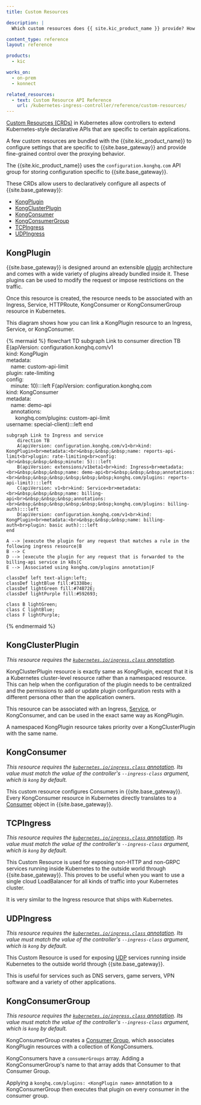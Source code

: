 ```yaml
---
title: Custom Resources

description: |
  Which custom resources does {{ site.kic_product_name }} provide? How are they used to configure {{ site.base_gateway }}?

content_type: reference
layout: reference

products:
  - kic

works_on:
  - on-prem
  - konnect

related_resources:
  - text: Custom Resource API Reference
    url: /kubernetes-ingress-controller/reference/custom-resources/
---
```



[Custom Resources (CRDs)](https://kubernetes.io/docs/tasks/access-kubernetes-api/extend-api-custom-resource-definitions/) in Kubernetes allow controllers to extend Kubernetes-style declarative APIs that are specific to certain applications.

A few custom resources are bundled with the {{site.kic_product_name}} to configure settings that are specific to {{site.base_gateway}} and provide fine-grained control over the proxying behavior.

The {{site.kic_product_name}} uses the `configuration.konghq.com` API group for storing configuration specific to {{site.base_gateway}}.

These CRDs allow users to declaratively configure all aspects of {{site.base_gateway}}:

- [KongPlugin](#kongplugin)
- [KongClusterPlugin](#kongclusterplugin)
- [KongConsumer](#kongconsumer)
- [KongConsumerGroup](#kongconsumergroup)
- [TCPIngress](#tcpingress)
- [UDPIngress](#udpingress)

## KongPlugin

{{site.base_gateway}} is designed around an extensible [plugin](/gateway/entities/plugin/) architecture and comes with a wide variety of plugins already bundled inside it.  These plugins can be used to modify the request or impose restrictions on the traffic.

Once this resource is created, the resource needs to be associated with an Ingress, Service, HTTPRoute, KongConsumer or KongConsumerGroup resource in Kubernetes.

This diagram shows how you can link a KongPlugin resource to an Ingress, Service, or KongConsumer.

<!--vale off-->
{% mermaid %}
flowchart TD
    subgraph Link to consumer
        direction TB
        E(apiVersion: configuration.konghq.com/v1<br>kind: KongPlugin<br>metadata:<br>&nbsp;&nbsp;&nbsp;name: custom-api-limit<br>plugin: rate-limiting<br>config:<br>&nbsp;&nbsp;&nbsp;minute: 10):::left
        F(apiVersion: configuration.konghq.com<br>kind: KongConsumer<br>metadata:<br>&nbsp;&nbsp;&nbsp;name: demo-api<br>&nbsp;&nbsp;&nbsp;annotations:<br>&nbsp;&nbsp;&nbsp;&nbsp;&nbsp;&nbsp;konghq.com/plugins: custom-api-limit<br>username: special-client):::left
    end
    
    subgraph Link to Ingress and service
        direction TB
        A(apiVersion: configuration.konghq.com/v1<br>kind: KongPlugin<br>metadata:<br>&nbsp;&nbsp;&nbsp;name: reports-api-limit<br>plugin: rate-limiting<br>config: <br>&nbsp;&nbsp;&nbsp;minute: 5):::left 
        B(apiVersion: extensions/v1beta1<br>kind: Ingress<br>metadata:<br>&nbsp;&nbsp;&nbsp;name: demo-api<br>&nbsp;&nbsp;&nbsp;annotations:<br>&nbsp;&nbsp;&nbsp;&nbsp;&nbsp;&nbsp;konghq.com/plugins: reports-api-limit):::left
        C(apiVersion: v1<br>kind: Service<br>metadata:<br>&nbsp;&nbsp;&nbsp;name: billing-api<br>&nbsp;&nbsp;&nbsp;annotations:<br>&nbsp;&nbsp;&nbsp;&nbsp;&nbsp;&nbsp;konghq.com/plugins: billing-auth):::left
        D(apiVersion: configuration.konghq.com/v1<br>kind: KongPlugin<br>metadata:<br>&nbsp;&nbsp;&nbsp;name: billing-auth<br>plugin: basic auth):::left
    end

    A --> |execute the plugin for any request that matches a rule in the following ingress resource|B
    B --> C
    D --> |execute the plugin for any request that is forwarded to the billing-api service in k8s|C
    E --> |Associated using konghq.com/plugins annotation|F

    classDef left text-align:left;
    classDef lightBlue fill:#1338be;
    classDef lightGreen fill:#74B72E;
    classDef lightPurple fill:#592693;

    class B lightGreen;
    class C lightBlue;
    class F lightPurple;
{% endmermaid %}
<!--vale on-->

## KongClusterPlugin

_This resource requires the [`kubernetes.io/ingress.class` annotation](/kubernetes-ingress-controller/reference/annotations/)._

KongClusterPlugin resource is exactly same as KongPlugin, except that it is a Kubernetes cluster-level resource rather than a namespaced resource. This can help when the configuration of the plugin needs to be centralized and the permissions to add or update plugin configuration rests with a different persona other than the application owners.

This resource can be associated with an Ingress, [Service](/gateway/entities/service/), or KongConsumer, and can be used in the exact same way as KongPlugin.

A namespaced KongPlugin resource takes priority over a KongClusterPlugin with the same name.

## KongConsumer

_This resource requires the [`kubernetes.io/ingress.class` annotation](/kubernetes-ingress-controller/reference/annotations/). Its value must match the value of the controller's `--ingress-class` argument, which is `kong` by default._

This custom resource configures Consumers in {{site.base_gateway}}.  Every KongConsumer resource in Kubernetes directly translates to a [Consumer](/gateway/entities/consumer/) object in {{site.base_gateway}}.

## TCPIngress

_This resource requires the [`kubernetes.io/ingress.class` annotation](/kubernetes-ingress-controller/reference/annotations/). Its value must match the value of the controller's `--ingress-class` argument, which is `kong` by default._

This Custom Resource is used for exposing non-HTTP and non-GRPC services running inside Kubernetes to the outside world through {{site.base_gateway}}. This proves to be useful when you want to use a single cloud LoadBalancer for all kinds of traffic into your Kubernetes cluster.

It is very similar to the Ingress resource that ships with Kubernetes.

## UDPIngress

_This resource requires the [`kubernetes.io/ingress.class` annotation](/kubernetes-ingress-controller/reference/annotations/). Its value
must match the value of the controller's `--ingress-class` argument, which is
`kong` by default._

This Custom Resource is used for exposing [UDP](https://datatracker.ietf.org/doc/html/rfc768) services
running inside Kubernetes to the outside world through {{site.base_gateway}}.

This is useful for services such as DNS servers, game servers,
VPN software and a variety of other applications.

## KongConsumerGroup

_This resource requires the [`kubernetes.io/ingress.class` annotation](/kubernetes-ingress-controller/reference/annotations/). Its value must match the value of the controller's `--ingress-class` argument, which is `kong` by default._

KongConsumerGroup creates a [Consumer Group](/gateway/entities/consumer-group/), which associates KongPlugin resources with a collection of KongConsumers.

KongConsumers have a `consumerGroups` array. Adding a KongConsumerGroup's name to that array adds that Consumer to that Consumer Group.

Applying a `konghq.com/plugins: <KongPlugin name>` annotation to a KongConsumerGroup then executes that plugin on every consumer in the consumer group.
